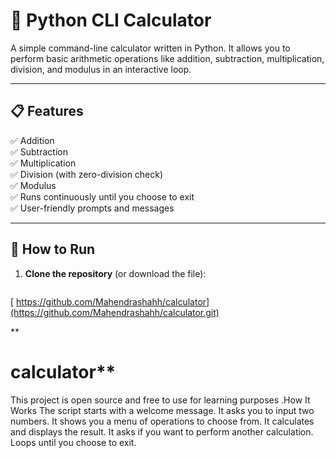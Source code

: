 
# 🧮 Python CLI Calculator

A simple command-line calculator written in Python. It allows you to perform basic arithmetic operations like addition, subtraction, multiplication, division, and modulus in an interactive loop.

---

## 📋 Features

✅ Addition  
✅ Subtraction  
✅ Multiplication  
✅ Division (with zero-division check)  
✅ Modulus  
✅ Runs continuously until you choose to exit  
✅ User-friendly prompts and messages

---

## 🚀 How to Run

1. **Clone the repository** (or download the file):

   ```bash
  [ https://github.com/Mahendrashahh/calculator](https://github.com/Mahendrashahh/calculator.git)

**
   # calculator**
This project is open source and free to use for learning purposes .How It Works The script starts with a welcome message.  It asks you to input two numbers.  It shows you a menu of operations to choose from.  It calculates and displays the result.  It asks if you want to perform another calculation.  Loops until you choose to exit.
